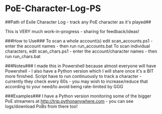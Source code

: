 # PoE-Character-Log-PS #
##Path of Exile Character Log - track any PoE character as it's played##

This is VERY much work-in-progress - sharing for feedback/ideas!

###How to Use###
To scan a whole account(s) edit scan_accounts.ps1 - enter the account names - then run run_accounts.bat
To scan individual characters, edit scan_chars.ps1 - enter the account/character names - then run run_chars.bat

###Notes###
I made this in Powershell because almost everyone will have Powershell - I also have a Python version which I will share once it's a BIT more finished.
Script have to run continuously to track a character - currently they check  every 60s - you may wish to increase/reduce that according to your need/to avoid being rate-limited by GGG

###Examples###
I have a Python version monitoring some of the bigger PoE streamers at http://trjp.pythonanywhere.com - you can see logs/download PoBs from there too!
